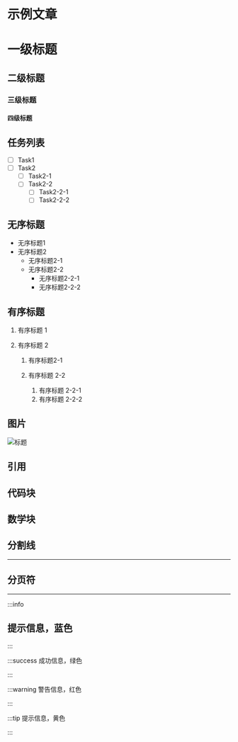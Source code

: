 # 示例文章

# 一级标题

## 二级标题

### 三级标题

#### 四级标题

## 任务列表

- [ ] Task1
- [ ] Task2
  - [ ] Task2-1
  - [ ] Task2-2
    - [ ] Task2-2-1
    - [ ] Task2-2-2

## 无序标题

* 无序标题1
* 无序标题2
  * 无序标题2-1
  * 无序标题2-2
    * 无序标题2-2-1
    * 无序标题2-2-2

## 有序标题


1. 有序标题 1
2. 有序标题 2


   1. 有序标题2-1
   2. 有序标题 2-2

      
      1. 有序标题 2-2-1
      2. 有序标题 2-2-2

## 图片

 ![标题](/api/attachments.redirect?id=8eca994b-ebad-4658-a58e-e6769baa5764 " =603x471")

## 引用

## 代码块

## 数学块

## 分割线


---

## 分页符


***


:::info
## 提示信息，蓝色

:::


:::success
成功信息，绿色

:::


:::warning
警告信息，红色

:::


:::tip
提示信息，黄色

:::
